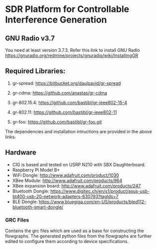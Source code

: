 # SDR Platform for Controllable Interference Generation

## GNU Radio v3.7
You need at least version 3.7.3.
Refer this link to install GNU Radio 
https://gnuradio.org/redmine/projects/gnuradio/wiki/InstallingGR

## Required Libraries:

1. gr-spread: https://bitbucket.org/daulpavid/gr-spread

2. gr-cdma: https://github.com/anastas/gr-cdma

3. gr-802.15.4: https://github.com/bastibl/gr-ieee802-15-4

4. gr-802.11: https://github.com/bastibl/gr-ieee802-11

5. gr-foo: https://github.com/bastibl/gr-foo.git

The dependencies and installation intructions are provided in the above links. 

## Hardware
* CIG is based and tested on USRP N210 with SBX Daughterboard. 
* Raspberry Pi Model B+
* WiFi Dongle: http://www.adafruit.com/product/1030
* XBee Module: http://www.adafruit.com/products/964
* XBee expansion board: http://www.adafruit.com/products/247
* Bluetooth Dongle: https://www.digitec.ch/en/s1/product/asus-usb-bt400-usb-20-network-adapters-630793?tagIds=7
* BLE Dongle: https://www.bluegiga.com/en-US/products/bled112-bluetooth-smart-dongle/


### GRC Files

Contains the grc files which are used as a base for constructing the flowgraphs. The generated python files
from the flowgraphs are further edited to configure them according to device specifications. 

   

